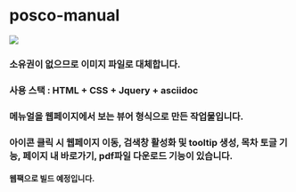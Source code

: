 # posco-manual
<img src="https://user-images.githubusercontent.com/45477679/91306923-396b8c80-e7e8-11ea-8956-851f4ecd142d.gif" />  

### 소유권이 없으므로 이미지 파일로 대체합니다.  

### 사용 스택 : HTML + CSS + Jquery + asciidoc  

### 메뉴얼을 웹페이지에서 보는 뷰어 형식으로 만든 작업물입니다.

### 아이콘 클릭 시 웹페이지 이동, 검색창 활성화 및 tooltip 생성, 목차 토글 기능, 페이지 내 바로가기, pdf파일 다운로드 기능이 있습니다.

#### 웹팩으로 빌드 예정입니다.  

